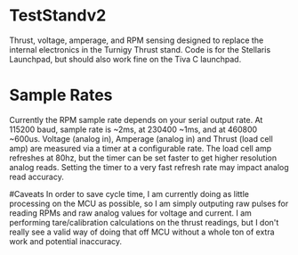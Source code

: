 # TestStandv2
Thrust, voltage, amperage, and RPM sensing designed to replace the internal electronics in the Turnigy Thrust stand. Code is for the Stellaris Launchpad, but should also work fine on the Tiva C launchpad. 

# Sample Rates
Currently the RPM sample rate depends on your serial output rate.  At 115200 baud, sample rate is ~2ms, at 230400 ~1ms, and at 460800 ~600us.  Voltage (analog in), Amperage (analog in) and Thrust (load cell amp) are measured via a timer at a configurable rate.  The load cell amp refreshes at 80hz, but the timer can be set faster to get higher resolution analog reads.  Setting the timer to a very fast refresh rate may impact analog read accuracy.

#Caveats
In order to save cycle time, I am currently doing as little processing on the MCU as possible, so I am simply outputing raw pulses for reading RPMs and raw analog values for voltage and current.  I am performing tare/calibration calculations on the thrust readings, but I don't really see a valid way of doing that off MCU without a whole ton of extra work and potential inaccuracy.
